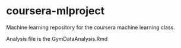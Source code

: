 # coursera-mlproject

Machine learning repository for the coursera machine learning class.

Analysis file is the GymDataAnalysis.Rmd
